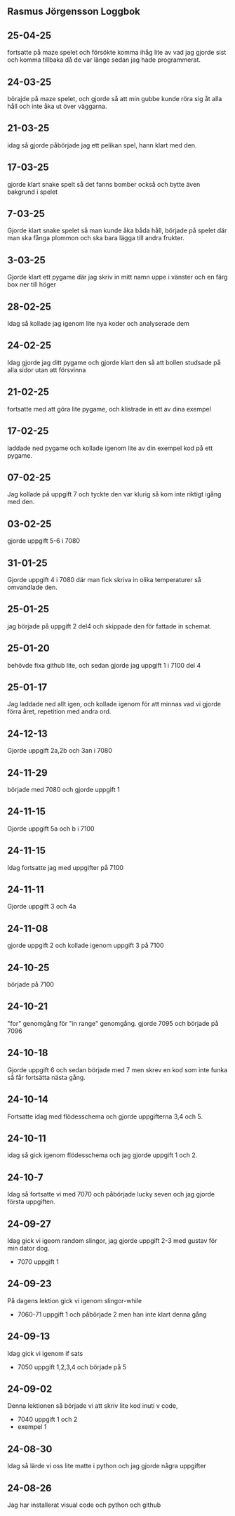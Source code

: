 Rasmus Jörgensson Loggbok
---------------------------
25-04-25
--------
fortsatte på maze spelet och försökte komma ihåg lite av vad jag gjorde sist och komma tillbaka då de var länge sedan jag hade programmerat.

24-03-25
--------
börajde på maze spelet, och gjorde så att min gubbe kunde röra sig åt alla håll och inte åka ut över väggarna.

21-03-25
--------
idag så gjorde påbörjade jag ett pelikan spel, hann klart med den.

17-03-25
--------
gjorde klart snake spelt så det fanns bomber också och bytte även bakgrund i spelet

7-03-25
-------
Gjorde klart snake spelet så man kunde åka båda håll, började på spelet där man ska fånga plommon och ska bara lägga till andra frukter.

3-03-25
--------
Gjorde klart ett pygame där jag skriv in mitt namn uppe i vänster och en färg box ner till höger

28-02-25
--------
Idag så kollade jag igenom lite nya koder och analyserade dem

24-02-25
--------
Idag gjorde jag ditt pygame och gjorde klart den så att bollen studsade på alla sidor utan att försvinna

21-02-25
--------
fortsatte med att göra lite pygame, och klistrade in ett av dina exempel

17-02-25
--------
laddade ned pygame och kollade igenom lite av din exempel kod på ett pygame.

07-02-25
--------
Jag kollade på uppgift 7 och tyckte den var klurig så kom inte riktigt igång med den.

03-02-25
--------
gjorde uppgift 5-6 i 7080 

31-01-25
--------
Gjorde uppgift 4 i 7080 där man fick skriva in olika temperaturer så omvandlade den.

25-01-25
--------
jag började på uppgift 2 del4 och skippade den för fattade in schemat.

25-01-20
--------
behövde fixa github lite, och sedan gjorde jag uppgift 1 i 7100 del 4

25-01-17
--------
Jag laddade ned allt igen, och kollade igenom för att minnas vad vi gjorde förra året, repetition med andra ord.

24-12-13
--------
Gjorde uppgift 2a,2b och 3an i 7080

24-11-29
--------
började med 7080 och gjorde uppgift 1

24-11-15
--------
Gjorde uppgift 5a och b i 7100  

24-11-15
--------
Idag fortsatte jag med uppgifter på 7100

24-11-11
--------
Gjorde uppgift 3 och 4a

24-11-08
--------
gjorde uppgift 2 och kollade igenom uppgift 3 på 7100

24-10-25
--------
började på 7100

24-10-21
--------
"for" genomgång för "in range" genomgång. gjorde 7095 och började på 7096 

24-10-18
--------
Gjorde uppgift 6 och sedan började med 7 men skrev en kod som inte funka så får fortsätta nästa gång.

24-10-14
--------
Fortsatte idag med flödesschema och gjorde uppgifterna 3,4 och 5.

24-10-11
--------
idag så gick igenom flödesschema och jag gjorde uppgift 1 och 2.

24-10-7
-------
Idag så fortsatte vi med 7070 och påbörjade lucky seven och jag gjorde första uppgiften.

24-09-27
--------
Idag gick vi igeom random slingor, jag gjorde uppgift 2-3 med gustav för min dator dog.

* 7070 uppgift 1

24-09-23
--------
På dagens lektion gick vi igenom slingor-while

* 7060-71 uppgift 1 och påbörjade 2 men han inte klart denna gång

24-09-13
--------
Idag gick vi igenom if sats

* 7050 uppgift 1,2,3,4 och började på 5


24-09-02
--------
Denna lektionen så började vi att skriv lite kod inuti v code,

* 7040 uppgift 1 och 2
* exempel 1

24-08-30
----------
Idag så lärde vi oss lite matte i python och jag gjorde några uppgifter

24-08-26
-------------
Jag har installerat visual code och python och github